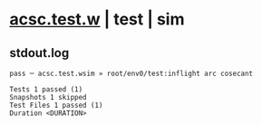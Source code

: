 # [acsc.test.w](../../../../../../tests/sdk_tests/math/acsc.test.w) | test | sim

## stdout.log
```log
pass ─ acsc.test.wsim » root/env0/test:inflight arc cosecant

Tests 1 passed (1)
Snapshots 1 skipped
Test Files 1 passed (1)
Duration <DURATION>
```

